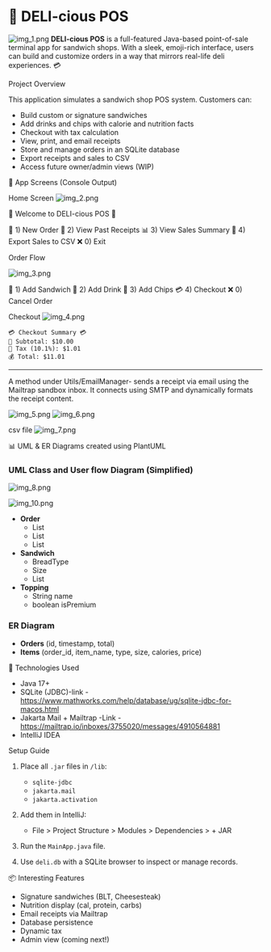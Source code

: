 # 🥪 DELI-cious POS
![img_1.png](img_1.png)
**DELI-cious POS** is a full-featured Java-based point-of-sale terminal app for sandwich shops. With a sleek, emoji-rich interface, users can build and customize orders in a way that mirrors real-life deli experiences. 💳

 Project Overview

This application simulates a sandwich shop POS system. Customers can:
- Build custom or signature sandwiches
- Add drinks and chips with calorie and nutrition facts
- Checkout with tax calculation
- View, print, and email receipts
- Store and manage orders in an SQLite database
- Export receipts and sales to CSV
- Access future owner/admin views (WIP)



🎥 App Screens (Console Output)

Home Screen
![img_2.png](img_2.png)

🥪 Welcome to DELI-cious POS 🧾

🍞 1) New Order
📜 2) View Past Receipts
📊 3) View Sales Summary
📂 4) Export Sales to CSV
❌ 0) Exit

 
Order Flow

![img_3.png](img_3.png)





🥪 1) Add Sandwich
🥤 2) Add Drink
🍟 3) Add Chips
💳 4) Checkout
❌ 0) Cancel Order


Checkout
![img_4.png](img_4.png)
```
💳 Checkout Summary 💳
🧾 Subtotal: $10.00
💸 Tax (10.1%): $1.01
💰 Total: $11.01
```

---


A method under Utils/EmailManager- sends a receipt via email using the Mailtrap sandbox inbox. It connects using SMTP and dynamically formats the receipt content.

![img_5.png](img_5.png)
![img_6.png](img_6.png)

csv file 
![img_7.png](img_7.png)

 📊 UML & ER Diagrams created using PlantUML

### UML Class and User flow Diagram (Simplified)
![img_8.png](img_8.png)

![img_10.png](img_10.png)
- **Order**
    - List<Sandwich>
    - List<Drink>
    - List<Chip>
- **Sandwich**
    - BreadType
    - Size
    - List<Topping>
- **Topping**
    - String name
    - boolean isPremium

### ER Diagram


- **Orders** (id, timestamp, total)
- **Items** (order_id, item_name, type, size, calories, price)



🔧 Technologies Used

- Java 17+
- SQLite (JDBC)-link -https://www.mathworks.com/help/database/ug/sqlite-jdbc-for-macos.html
- Jakarta Mail + Mailtrap -Link - https://mailtrap.io/inboxes/3755020/messages/4910564881
- IntelliJ IDEA



 Setup Guide

1. Place all `.jar` files in `/lib`:
    - `sqlite-jdbc`
    - `jakarta.mail`
    - `jakarta.activation`

2. Add them in IntelliJ:
    - File > Project Structure > Modules > Dependencies > + JAR

3. Run the `MainApp.java` file.

4. Use `deli.db` with a SQLite browser to inspect or manage records.



📦 Interesting  Features 

- Signature sandwiches (BLT, Cheesesteak)
- Nutrition display (cal, protein, carbs)
- Email receipts via Mailtrap
- Database persistence
- Dynamic tax
- Admin view (coming next!)


